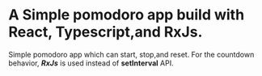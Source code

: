# A Simple pomodoro app build with React, Typescript,and RxJs.

Simple pomodoro app which can start, stop,and reset. For the countdown behavior, _**RxJs**_ is used instead of **setInterval** API.
